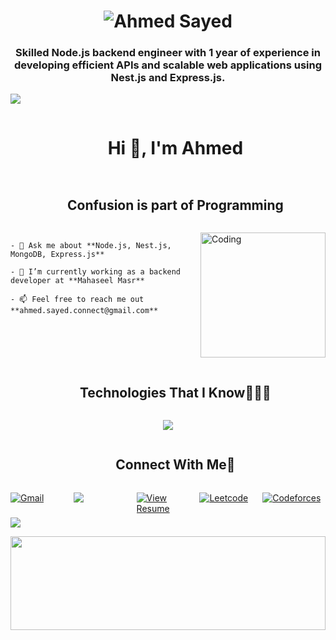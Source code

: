 <h1 align="center">
  <img src="https://raw.githubusercontent.com/unRealAhmed/unRealAhmed/main/name.svg" alt="Ahmed Sayed" />
</h1>

<h3 align="center">Skilled Node.js backend engineer with 1 year of experience in developing efficient APIs and scalable web applications using Nest.js and Express.js.</h3>

<!-- horizontal divider (gradient) -->
<img src="https://user-images.githubusercontent.com/73097560/115834477-dbab4500-a447-11eb-908a-139a6edaec5c.gif">

<!-- h1 without bottom border -->
<div id="user-content-toc">
  <ul align="center">
    <summary><h1 style="display: inline-block">Hi 👋, I'm Ahmed</h1></summary>
  </ul>
</div>

<!-- h2 without bottom border -->
<div id="user-content-toc">
  <ul align="center">
    <summary><h2 style="display: inline-block">Confusion is part of Programming</h2></summary>
  </ul>
</div>

<!-- Intro start -->
<div style="display: flex; align-items: center;">
  <div>
    <img align="right" alt="Coding" width="200" src="https://user-images.githubusercontent.com/74038190/212897782-96581536-54a0-4b87-87b4-5e55f95e8a8b.gif" style="margin-left: 20px;">

    - 💬 Ask me about **Node.js, Nest.js, MongoDB, Express.js**

    - 🔭 I’m currently working as a backend developer at **Mahaseel Masr**

    - 📫 Feel free to reach me out **ahmed.sayed.connect@gmail.com**

  </div>
</div>
<!-- Intro end -->

<!-- Technologies That I Know -->
<!-- h1 without bottom border -->
<div id="user-content-toc">
  <ul align="center">
    <summary><h2 style="display: inline-block">Technologies That I Know👨🏻‍💻</h2></summary>
  </ul>
</div>

<!-- tech stack icons -->
<p align="center">
  <a href="https://skillicons.dev">
    <img src="https://skillicons.dev/icons?i=git,azure,docker,postgres,mongodb,nodejs,nestjs,express,typescript,javascript,html,css,github,linux,vscode,postman,&perline=14" />
  </a>
</p>

<!-- Connect with me -->
<!-- h2 without bottom border -->
<div id="user-content-toc">
  <ul align="center">
    <summary><h2 style="display: inline-block">Connect With Me🤝</h2></summary>
  </ul>
</div>

<!-- icons and links -->
<div style="display: flex; justify-content: space-between;">
    <a href="mailto:ahmed.sayed.connect@gmail.com" style="display: inline-block; width: 150px; height: 40px;"><img src="https://img.shields.io/badge/Ahmed-Sayed-red?style=for-the-badge&logo=gmail" alt="Gmail"></a>
    <a href="https://www.linkedin.com/in/ahmedsayed1120/" style="display: inline-block; width: 150px; height: 40px;"><img src="https://img.shields.io/badge/-Ahmed%20Sayed-1e90ff?style=for-the-badge&logo=Linkedin&link=https://www.linkedin.com/in/ahmedsayed1120/" /></a>
    <a href="https://drive.google.com/file/d/1UsiVFz4jO48HrYMjRZU4-vRq1-Ho7cHF/view?usp=sharing" target="_blank" style="display: inline-block; width: 150px; height: 40px;"><img src="https://img.shields.io/badge/View%20Resume-Google%20Drive-blue?style=flat-square&logo=google-drive" alt="View Resume"></a>
    <a href="https://leetcode.com/u/unRealAhmed/" style="display: inline-block; width: 150px; height: 40px;"><img src="https://img.shields.io/badge/Leetcode-unRealAhmed-orange?style=for-the-badge&logo=leetcode" alt="Leetcode"></a>
    <a href="https://codeforces.com/profile/unRealAhmed" style="display: inline-block; width: 150px; height: 40px;"><img src="https://img.shields.io/badge/Codeforces-unRealAhmed-1e90ff?style=for-the-badge&logo=codeforces" alt="Codeforces"></a>
</div>

<!-- horizontal divider (gradient) -->
<img src="https://user-images.githubusercontent.com/73097560/115834477-dbab4500-a447-11eb-908a-139a6edaec5c.gif">

</p>	
<img src="https://raw.githubusercontent.com/unRealAhmed/unRealAhmed/main/waves.svg" width="100%" height="150">
